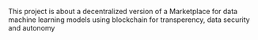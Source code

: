 This project is about a decentralized version of a Marketplace for data machine learning models using blockchain for transperency, data security and autonomy


